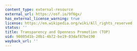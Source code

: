 ```yaml
---
content_type: external-resource
external_url: https://osf.io/9f6gx/
has_external_license_warning: true
license: https://en.wikipedia.org/wiki/All_rights_reserved
status: ''
title: Transparency and Openness Promotion (TOP)
uid: 90805d1b-20b1-4b72-be19-03daf87be190
wayback_url: ''
---
```

